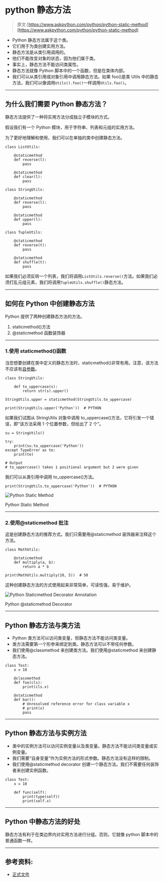 # python 静态方法

> 原文:[https://www.askpython.com/python/python-static-method](https://www.askpython.com/python/python-static-method)

*   Python 静态方法属于这个类。
*   它们用于为类创建实用方法。
*   静态方法是从类引用调用的。
*   他们不能改变对象的状态，因为他们属于类。
*   事实上，静态方法不能访问类属性。
*   静态方法就像 Python 脚本中的一个函数，但是在类体内部。
*   我们可以从类引用或对象引用中调用静态方法。如果 foo()是类 Utils 中的静态方法，我们可以像调用`Utils().foo()`一样调用`Utils.foo()`。

* * *

## 为什么我们需要 Python 静态方法？

静态方法提供了一种将实用方法分成独立子模块的方式。

假设我们有一个 Python 模块，用于字符串、列表和元组的实用方法。

为了更好地理解和使用，我们可以在单独的类中创建静态方法。

```
class ListUtils:

    @staticmethod
    def reverse(l):
        pass

    @staticmethod
    def clear(l):
        pass

class StringUtils:

    @staticmethod
    def reverse(l):
        pass

    @staticmethod
    def upper(l):
        pass

class TupleUtils:

    @staticmethod
    def reverse(t):
        pass

    @staticmethod
    def shuffle(t):
        pass

```

如果我们必须反转一个列表，我们将调用`ListUtils.reverse()`方法。如果我们必须打乱元组元素，我们将调用`TupleUtils.shuffle()`静态方法。

* * *

## 如何在 Python 中创建静态方法

Python 提供了两种创建静态方法的方法。

1.  staticmethod()方法
2.  @staticmethod 函数装饰器

* * *

### 1.使用 staticmethod()函数

当您想要创建在类中定义的静态方法时，staticmethod()非常有用。注意，该方法不应该有[自参数](https://www.askpython.com/python/python-self-variable)。

```
class StringUtils:

    def to_uppercase(s):
        return str(s).upper()

StringUtils.upper = staticmethod(StringUtils.to_uppercase)

print(StringUtils.upper('Python'))  # PYTHON

```

如果我们试图从 StringUtils 对象中调用 to_uppercase()方法，它将引发一个错误，即“该方法采用 1 个位置参数，但给出了 2 个”。

```
su = StringUtils()

try:
    print(su.to_uppercase('Python'))
except TypeError as te:
    print(te)

# Output
# to_uppercase() takes 1 positional argument but 2 were given

```

我们可以从类引用中调用 to_uppercase()方法。

```
print(StringUtils.to_uppercase('Python'))  # PYTHON

```

![Python Static Method](../Images/a4ca7295336565426296e309c53f689a.png)

Python Static Method

* * *

### 2.使用@staticmethod 批注

这是创建静态方法的推荐方式。我们只需要用@staticmethod 装饰器来注释这个方法。

```
class MathUtils:

    @staticmethod
    def multiply(a, b):
        return a * b

print(MathUtils.multiply(10, 5))  # 50

```

这种创建静态方法的方式使用起来非常简单，可读性强，易于维护。

![Python Staticmethod Decorator Annotation](../Images/de39f0102b9b0d9664deecd0b7419627.png)

Python @staticmethod Decorator

* * *

## Python 静态方法与类方法

*   Python 类方法可以访问类变量，但静态方法不能访问类变量。
*   类方法需要第一个形参来绑定到类。静态方法可以不带任何参数。
*   我们使用@classmethod 来创建类方法。我们使用@staticmethod 来创建静态方法。

```
class Test:
    x = 10

    @classmethod
    def foo(cls):
        print(cls.x)

    @staticmethod
    def bar():
        # Unresolved reference error for class variable x
        # print(x)
        pass

```

* * *

## Python 静态方法与实例方法

*   类中的实例方法可以访问实例变量以及类变量。静态方法不能访问类变量或实例变量。
*   我们需要“自身变量”作为实例方法的形式参数。静态方法没有这样的限制。
*   我们使用@staticmethod decorator 创建一个静态方法。我们不需要任何装饰者来创建实例函数。

```
class Test:
    x = 10

    def func(self):
        print(type(self))
        print(self.x)

```

* * *

## Python 中静态方法的好处

静态方法有利于在类边界内对实用方法进行分组。否则，它就像 python 脚本中的普通函数一样。

* * *

## 参考资料:

*   [正式文件](https://docs.python.org/3/library/functions.html#staticmethod)